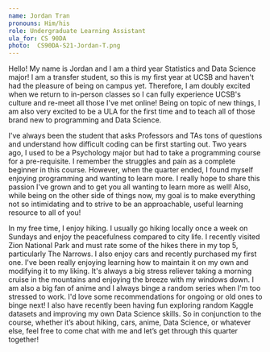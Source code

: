 ```yaml
---
name: Jordan Tran
pronouns: Him/his
role: Undergraduate Learning Assistant
ula_for: CS 90DA
photo: 	CS90DA-S21-Jordan-T.png
---
```

Hello! My name is Jordan and I am a third year Statistics and Data Science major! I am a transfer student, so this is my first year at UCSB and haven't had the pleasure of being on campus yet. Therefore, I am doubly excited when we return to in-person classes so I can fully experience UCSB's culture and re-meet all those I've met online! Being on topic of new things, I am also very excited to be a ULA for the first time and to teach all of those brand new to programming and Data Science.

I've always been the student that asks Professors and TAs tons of questions and understand how difficult coding can be first starting out. Two years ago, I used to be a Psychology major but had to take a programming course for a pre-requisite. I remember the struggles and pain as a complete beginner in this course. However, when the quarter ended, I found myself enjoying programming and wanting to learn more. I really hope to share this passion I've grown and to get you all wanting to learn more as well!  Also, while being on the other side of things now, my goal is to make everything not so intimidating and to strive to be an approachable, useful learning resource to all of you!

In my free time, I enjoy hiking. I usually go hiking locally once a week on Sundays and enjoy the peacefulness compared to city life. I recently visited Zion National Park and must rate some of the hikes there in my top 5, particularly The Narrows. I also enjoy cars and recently purchased my first one. I've been really enjoying learning how to maintain it on my own and modifying it to my liking. It's always a big stress reliever taking a morning cruise in the mountains and enjoying the breeze with my windows down. I am also a big fan of anime and I always binge a random series when I'm too stressed to work. I'd love some recommendations for ongoing or old ones to binge next! I also have recently been having fun exploring random Kaggle datasets and improving my own Data Science skills. So in conjunction to the course, whether it’s about hiking, cars, anime, Data Science, or whatever else, feel free to come chat with me and let’s get through this quarter together!



